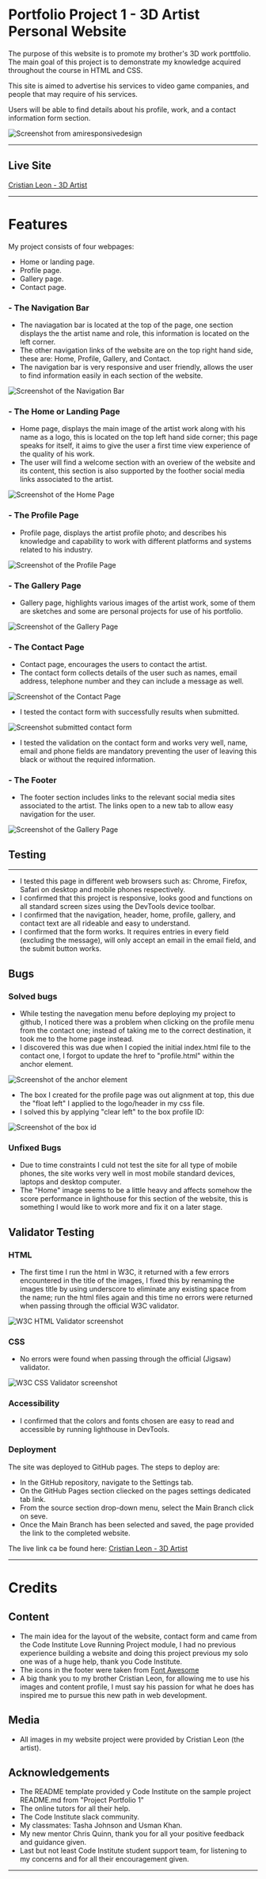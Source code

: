 # Portfolio Project 1 - 3D Artist Personal Website


The purpose of this website is to promote my brother's 3D work porttfolio. The main goal of this project is to demonstrate my knowledge acquired throughout the course in HTML and CSS.

This site is aimed to advertise his services to video game companies, and people that may require of his services.

Users will be able to find details about his profile, work, and a contact information form section.

![Screenshot from amiresponsivedesign](assets/images/web-page-common-screen-sizes.png)

---

## Live Site

[Cristian Leon - 3D Artist](https://henryl74.github.io/3d-artist-personal-website/)

---
# Features


My project consists of four webpages:

- Home or landing page.
- Profile page.
- Gallery page.
- Contact page.

### - The Navigation Bar

- The naviagation bar is located at the top of the page, one section displays the the artist name and role, this information is located on the left corner.
- The other navigation links of the website are on the top right hand side, these are: Home, Profile, Gallery, and Contact.
- The navigation bar is very responsive and user friendly, allows the user to find information easily in each section of the website.

![Screenshot of the Navigation Bar](assets/images/screenshot_navigation.png)

### - The Home or Landing Page

- Home page, displays the main image of the artist work along with his name as a logo, this is located on the top left hand side corner; this page speaks for itself, it aims to give the user a first time view experience of the quality of his work.
- The user will find a welcome section with an overiew of the website and its content, this section is also supported by the foother social media links associated to the artist.

![Screenshot of the Home Page](assets/images/Home_Page.png)

### - The Profile Page

- Profile page, displays the artist profile photo; and describes his knowledge and capability to work with different platforms and systems related to his industry.

![Screenshot of the Profile Page](assets/images/Profile_Page.png)

### - The Gallery Page

- Gallery page, highlights various images of the artist work, some of them are sketches and some are personal projects for use of his portfolio.

![Screenshot of the Gallery Page](assets/images/Gallery_Page.png)

### - The Contact Page

- Contact page, encourages the users to contact the artist.
- The contact form collects details of the user such as names, email address, telephone number and they can include a message as well.

![Screenshot of the Contact Page](assets/images/Contact_Page.png)


- I tested the contact form with successfully results when submitted.

![Screenshot submitted contact form](assets/images/contact_form_submitted.png)

- I tested the validation on the contact form and works very well, name, email and phone fields are mandatory preventing the user of leaving this black or without the required information.

### - The Footer

- The footer section includes links to the relevant social media sites associated to the artist. The links open to a new tab to allow easy navigation for the user.

![Screenshot of the Gallery Page](assets/images/Footer_Social_Media.png)

## Testing
---

- I tested this page in different web browsers such as: Chrome, Firefox, Safari on desktop and mobile phones respectively.
- I confirmed that this project is responsive, looks good and functions on all standard screen sizes using the DevTools device toolbar.
- I confirmed that the navigation, header, home, profile, gallery, and contact text are all rideable and easy to understand.
- I confirmed that the form works. It requires entries in every field (excluding the message), will only accept an email in the email field, and the submit button works.

## Bugs

### Solved bugs

- While testing the navegation menu before deploying my project to github, I noticed there was a problem when clicking on the profile menu from the contact one; instead of taking me to the correct destination, it took me to the home page instead.
- I discovered this was due when I copied the initial index.html file to the contact one, I forgot to update the href to "profile.html" within the anchor element.

![Screenshot of the anchor element](assets/images/anchor_code.png)

- The box I created for the profile page was out alignment at top, this due the "float left" I applied to the logo/header in my css file.
- I solved this by applying "clear left" to the box profile ID:

![Screenshot of the box id](assets/images/CSS_Profile_Box.png)

### Unfixed Bugs

- Due to time constraints I culd not test the site for all type of mobile phones, the site works very well in most mobile standard devices, laptops and desktop computer.
- The "Home" image seems to be a little heavy and affects somehow the score performance in lighthouse for this section of the website, this is something I would like to work more and fix it on a later stage.


## Validator Testing

### HTML

- The first time I run the html in W3C, it returned with a few errors encountered in the title of the images, I fixed this by renaming the images title by using underscore to eliminate any existing space from the name; run the html files again and this time no errors were returned when passing through the official W3C validator.

![W3C HTML Validator screenshot](assets/images/W3C_HTML_Validator.png)

### CSS

- No errors were found when passing through the official (Jigsaw) validator.

![W3C CSS Validator screenshot](assets/images/W3C_CSS_Validator.png)

### Accessibility

- I confirmed that the colors and fonts chosen are easy to read and accessible by running lighthouse in DevTools.

### Deployment

The site was deployed to GitHub pages. The steps to deploy are:

- In the GitHub repository, navigate to the Settings tab.
- On the GitHub Pages section cliecked on the pages settings dedicated tab link.
- From the source section drop-down menu, select the Main Branch click on seve.
- Once the Main Branch has been selected and saved, the page provided the link to the completed website.

The live link ca be found here: [Cristian Leon - 3D Artist](https://henryl74.github.io/3d-artist-personal-website/)

----
# Credits


## Content

- The main idea for the layout of the website, contact form and  came from the Code Institute Love Running Project module, I had no previous experience building a website and doing this project previous my solo one was of a huge help, thank you Code Institute.
- The icons in the footer were taken from [Font Awesome](https://fontawesome.com/)
- A big thank you to my brother Cristian Leon, for allowing me to use his images and content profile, I must say his passion for what he does has inspired me to pursue this new path in web development.

## Media

- All images in my website project were provided by Cristian Leon (the artist).

## Acknowledgements

- The README template provided y Code Institute on the sample project README.md from "Project Portfolio 1"
- The online tutors for all their help.
- The Code Institute slack community.
- My classmates: Tasha Johnson and Usman Khan.
- My new mentor Chris Quinn, thank you for all your positive feedback and guidance given. 
- Last but not least Code Institute student support team, for listening to my concerns and for all their encouragement given.
---
